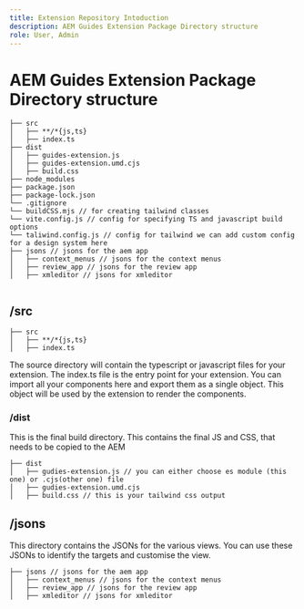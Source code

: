 ```yaml
---
title: Extension Repository Intoduction
description: AEM Guides Extension Package Directory structure
role: User, Admin
---
```


# AEM Guides Extension Package Directory structure

```text
├── src
│   ├── **/*{js,ts}
│   ├── index.ts
├── dist
│   ├── guides-extension.js
│   ├── guides-extension.umd.cjs
│   ├── build.css
├── node_modules
├── package.json
├── package-lock.json 
└── .gitignore
└── buildCSS.mjs // for creating tailwind classes
└── vite.config.js // config for specifying TS and javascript build options
└── taliwind.config.js // config for tailwind we can add custom config for a design system here
├── jsons // jsons for the aem app
│   ├── context_menus // jsons for the context menus
│   ├── review_app // jsons for the review app
│   ├── xmleditor // jsons for xmleditor


```

## /src

```text
├── src
│   ├── **/*{js,ts}
│   ├── index.ts
```

The source directory will contain the typescript or javascript files for your extension. The index.ts file is the entry point for your extension. You can import all your components here and export them as a single object. This object will be used by the extension to render the components.

### /dist

This is the final build directory. This contains the final JS and CSS, that needs to be copied to the AEM

```test
├── dist
│   ├── gudies-extension.js // you can either choose es module (this one) or .cjs(other one) file
│   ├── gudies-extension.umd.cjs
│   ├── build.css // this is your tailwind css output

```

## /jsons

This directory contains the JSONs for the various views. You can use these JSONs to identify the targets and customise the view.

```text
├── jsons // jsons for the aem app
│   ├── context_menus // jsons for the context menus
│   ├── review_app // jsons for the review app
│   ├── xmleditor // jsons for xmleditor

```
